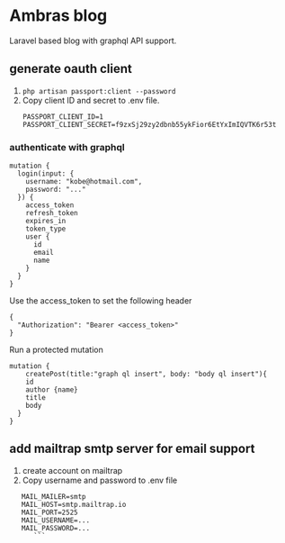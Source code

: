 # Ambras blog
Laravel based blog with graphql API support.


## generate oauth client
1. `php artisan passport:client --password`
2. Copy client ID and secret to .env file.  
    ```
   PASSPORT_CLIENT_ID=1
   PASSPORT_CLIENT_SECRET=f9zxSj29zy2dbnb55ykFior6EtYxImIQVTK6r53t
      ```

### authenticate with graphql
```
mutation {
  login(input: {
    username: "kobe@hotmail.com",
    password: "..."
  }) {
    access_token
    refresh_token
    expires_in
    token_type
    user {
      id
      email
      name
    }
  }
}
```

Use the access_token to set the following header

```
{
  "Authorization": "Bearer <access_token>"
}
```
Run a protected mutation
```
mutation { 
	createPost(title:"graph ql insert", body: "body ql insert"){
    id
    author {name}
    title
    body
  }
}
```

## add mailtrap smtp server for email support
1. create account on mailtrap
2. Copy username and password to .env file
```
   MAIL_MAILER=smtp
   MAIL_HOST=smtp.mailtrap.io
   MAIL_PORT=2525
   MAIL_USERNAME=...
   MAIL_PASSWORD=...
      ```

